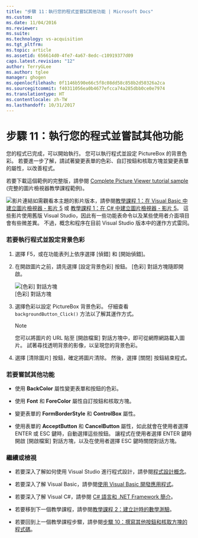 ```yaml
---
title: "步驟 11：執行您的程式並嘗試其他功能 | Microsoft Docs"
ms.custom: 
ms.date: 11/04/2016
ms.reviewer: 
ms.suite: 
ms.technology: vs-acquisition
ms.tgt_pltfrm: 
ms.topic: article
ms.assetid: 656614d0-4fe7-4a67-8edc-c10919377d09
caps.latest.revision: "12"
author: TerryGLee
ms.author: tglee
manager: ghogen
ms.openlocfilehash: 0f1146b590e66c5f8c08dd58c858b2d50326a2ca
ms.sourcegitcommit: f40311056ea0b4677efcca74a285dbb0ce0e7974
ms.translationtype: HT
ms.contentlocale: zh-TW
ms.lasthandoff: 10/31/2017
---
```

# <a name="step-11-run-your-program-and-try-other-features"></a>步驟 11：執行您的程式並嘗試其他功能
您的程式已完成，可以開始執行。 您可以執行程式並設定 PictureBox 的背景色彩。 若要進一步了解，請試著變更表單的色彩、自訂按鈕和核取方塊並變更表單的屬性，以改善程式。  
  
 若要下載這個範例的完整版，請參閱 [Complete Picture Viewer tutorial sample](http://code.msdn.microsoft.com/Complete-Picture-Viewer-7d91d3a8) (完整的圖片檢視器教學課程範例)。  
  
 ![影片連結](../data-tools/media/playvideo.gif "PlayVideo")如需觀看本主題的影片版本，請參閱[教學課程 1：在 Visual Basic 中建立圖片檢視器 - 影片 5](http://go.microsoft.com/fwlink/?LinkId=205216) 或 [教學課程 1：在 C# 中建立圖片檢視器 - 影片 5](http://go.microsoft.com/fwlink/?LinkId=205206)。 這些影片使用舊版 Visual Studio，因此有一些功能表命令以及某些使用者介面項目會有些微差異。 不過，概念和程序在目前 Visual Studio 版本中的運作方式雷同。  
  
### <a name="to-run-your-program-and-set-the-background-color"></a>若要執行程式並設定背景色彩  
  
1.  選擇 F5，或在功能表列上依序選擇 [偵錯] 和 [開始偵錯]。  
  
2.  在開啟圖片之前，請先選擇 [設定背景色彩] 按鈕。 [色彩] 對話方塊隨即開啟。  
  
     ![[色彩] 對話方塊](../ide/media/express_colordialog.png "Express_ColorDialog")  
[色彩] 對話方塊  
  
3.  選擇色彩以設定 PictureBox 背景色彩。 仔細查看 `backgroundButton_Click()` 方法以了解其運作方式。  
  
    > [!NOTE]
    >  您可以將圖片的 URL 貼至 [開啟檔案] 對話方塊中，即可從網際網路載入圖片。 試著尋找透明背景的影像，以呈現您的背景色彩。  
  
4.  選擇 [清除圖片] 按鈕，確定將圖片清除。 然後，選擇 [關閉] 按鈕結束程式。  
  
### <a name="to-try-other-features"></a>若要嘗試其他功能  
  
-   使用 **BackColor** 屬性變更表單和按鈕的色彩。  
  
-   使用 **Font** 和 **ForeColor** 屬性自訂按鈕和核取方塊。  
  
-   變更表單的 **FormBorderStyle** 和 **ControlBox** 屬性。  
  
-   使用表單的 **AcceptButton** 和 **CancelButton** 屬性，如此就會在使用者選擇 ENTER 或 ESC 鍵時，自動選擇這些按鈕。 讓程式在使用者選擇 ENTER 鍵時開啟 [開啟檔案] 對話方塊，以及在使用者選擇 ESC 鍵時關閉對話方塊。  
  
### <a name="to-continue-or-review"></a>繼續或檢視  
  
-   若要深入了解如何使用 Visual Studio 進行程式設計，請參閱[程式設計概念](http://msdn.microsoft.com/Library/65c12cca-af4f-4017-886e-2dbc00a189d6)。  
  
-   若要深入了解 Visual Basic，請參閱[使用 Visual Basic 開發應用程式](/dotnet/visual-basic/developing-apps/index)。  
  
-   若要深入了解 Visual C#，請參閱 [C# 語言和 .NET Framework 簡介](/dotnet/csharp/getting-started/introduction-to-the-csharp-language-and-the-net-framework)。  
  
-   若要移到下一個教學課程，請參閱[教學課程 2：建立計時的數學測驗](../ide/tutorial-2-create-a-timed-math-quiz.md)。  
  
-   若要回到上一個教學課程步驟，請參閱[步驟 10：撰寫其他按鈕和核取方塊的程式碼](../ide/step-10-write-code-for-additional-buttons-and-a-check-box.md)。